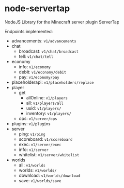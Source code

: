 # node-servertap
 NodeJS Library for the Minecraft server plugin ServerTap

 Endpoints implemented: 
- advancements: `v1/advancements`
- chat
  - broadcast: `v1/chat/broadcast`
  - tell: `v1/chat/tell`
- economy
  - info: `v1/economy`
  - debit: `v1/economy/debit`
  - pay: `v1/economy/pay`
- placeholderapi: `v1/placeholders/replace`
- player
  - get
    - allOnline: `v1/players`
    - all: `v1/players/all`
    - uuid: `v1/players/`
    - inventory: `v1/players/`
  - ops: `v1/server/ops`
- plugins: `v1/plugins`
- server
  - ping: `v1/ping`
  - scoreboard: `v1/scoreboard`
  - exec: `v1/server/exec`
  - info: `v1/server`
  - whitelist: `v1/server/whitelist`
- worlds
  - all: `v1/worlds`
  - worlds: `v1/worlds/`
  - download: `v1/worlds/download`
  - save: `v1/worlds/save`